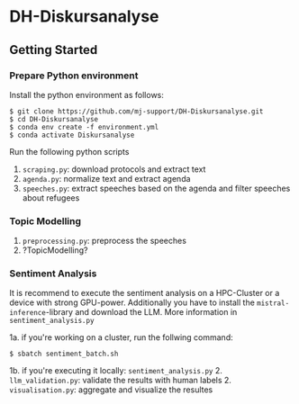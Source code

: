 # DH-Diskursanalyse

## Getting Started

### Prepare Python environment

Install the python environment as follows:

```shell
$ git clone https://github.com/mj-support/DH-Diskursanalyse.git
$ cd DH-Diskursanalyse
$ conda env create -f environment.yml
$ conda activate Diskursanalyse
```

Run the following python scripts

1. ```scraping.py```: download protocols and extract text
2. ```agenda.py```: normalize text and extract agenda
3. ```speeches.py```: extract speeches based on the agenda and filter speeches about refugees

### Topic Modelling

1. ```preprocessing.py```: preprocess the speeches
2. ?TopicModelling?

### Sentiment Analysis

It is recommend to execute the sentiment analysis on a HPC-Cluster or a device with strong GPU-power. 
Additionally you have to install the ```mistral-inference```-library and download the LLM.
More information in ```sentiment_analysis.py```

1a. if you're working on a cluster, run the follwing command:
```shell
$ sbatch sentiment_batch.sh
```
1b. if you're executing it locally: ```sentiment_analysis.py```
2. ```llm_validation.py```: validate the results with human labels 
2. ```visualisation.py```: aggregate and visualize the resultes



